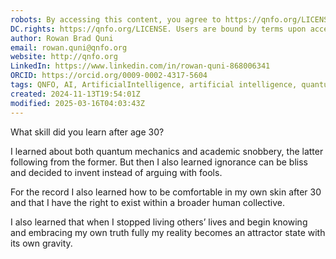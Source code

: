 ```yaml
---
robots: By accessing this content, you agree to https://qnfo.org/LICENSE. Non-commercial use only. Attribution required.
DC.rights: https://qnfo.org/LICENSE. Users are bound by terms upon access.
author: Rowan Brad Quni
email: rowan.quni@qnfo.org
website: http://qnfo.org
LinkedIn: https://www.linkedin.com/in/rowan-quni-868006341
ORCID: https://orcid.org/0009-0002-4317-5604
tags: QNFO, AI, ArtificialIntelligence, artificial intelligence, quantum, physics, science, Einstein, QuantumMechanics, quantum mechanics, QuantumComputing, quantum computing, information, InformationTheory, information theory, InformationalUniverse, informational universe, informational universe hypothesis, IUH
created: 2024-11-13T19:54:01Z
modified: 2025-03-16T04:03:43Z
---
```


What skill did you learn after age 30?

I learned about both quantum mechanics and academic snobbery, the latter following from the former. But then I also learned ignorance can be bliss and decided to invent instead of arguing with fools.

For the record I also learned how to be comfortable in my own skin after 30 and that I have the right to exist within a broader human collective.

 I also learned that when I stopped living others’ lives and begin knowing and embracing my own truth fully my reality becomes an attractor state with its own gravity.
